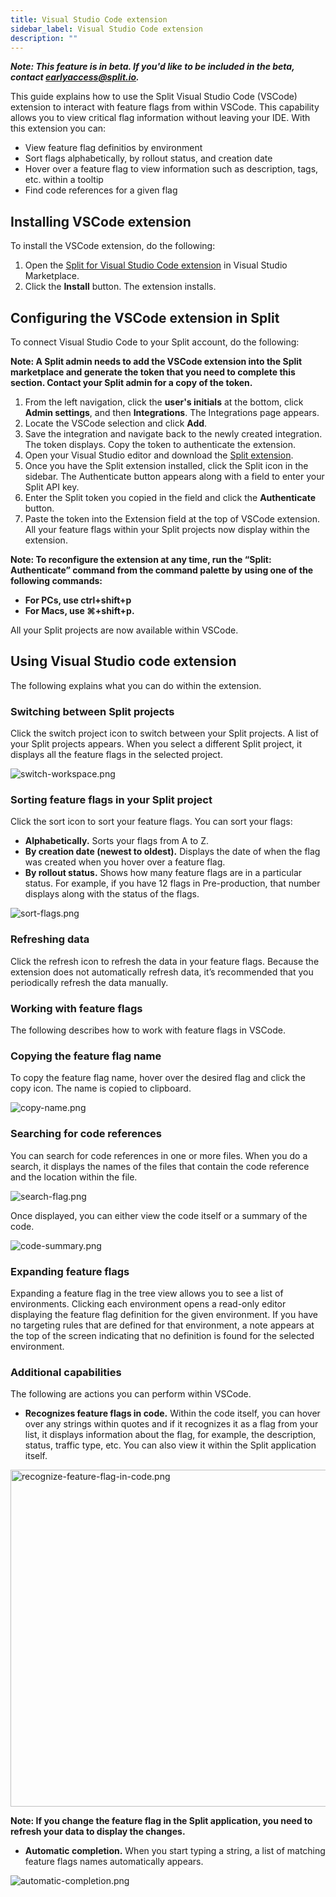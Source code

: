 ```yaml
---
title: Visual Studio Code extension
sidebar_label: Visual Studio Code extension
description: ""
---
```


<p>
  <button hidden style={{borderRadius:'8px', border:'1px', fontFamily:'Courier New', fontWeight:'800', textAlign:'left'}}> help.split.io link: https://help.split.io/hc/en-us/articles/10731776599309-VSCode-extension <br /> ✘ images still hosted on help.split.io </button>
</p>

***Note: This feature is in beta. If you'd like to be included in the beta, contact [earlyaccess@split.io](mailto:earlyaccess@split.io).***

This guide explains how to use the Split Visual Studio Code (VSCode) extension to interact with feature flags from within VSCode. This capability allows you to view critical flag information without leaving your IDE. With this extension you can:

* View feature flag definitios by environment 
* Sort flags alphabetically, by rollout status, and creation date
* Hover over a feature flag to view information such as description, tags, etc. within a tooltip
* Find code references for a given flag 

## Installing VSCode extension

To install the VSCode extension, do the following:

1. Open the [Split for Visual Studio Code extension](https://marketplace.visualstudio.com/items?itemName=SplitSoftware.splitio) in Visual Studio Marketplace.
2. Click the **Install** button. The extension installs.


## Configuring the VSCode extension in Split

To connect Visual Studio Code to your Split account, do the following:

**Note: A Split admin needs to add the VSCode extension into the Split marketplace and generate the token that you need to complete this section. Contact your Split admin for a copy of the token.**


1. From the left navigation, click the **user's initials** at the bottom, click **Admin settings**, and then **Integrations**. The Integrations page appears.
2. Locate the VSCode selection and click **Add**.
3. Save the integration and navigate back to the newly created integration. The token displays. Copy the token to authenticate the extension.
4. Open your Visual Studio editor and download the [Split extension](https://marketplace.visualstudio.com/items?itemName=SplitSoftware.splitio).
5. Once you have the Split extension installed, click the Split icon in the sidebar. The Authenticate button appears along with a field to enter your Split API key.
6. Enter the Split token you copied in the field and click the **Authenticate** button.
7. Paste the token into the Extension field at the top of VSCode extension. All your feature flags within your Split projects now display within the extension.

**Note: To reconfigure the extension at any time, run the “Split: Authenticate” command from the command palette by using one of the following commands:**

* **For PCs, use ctrl+shift+p**
* **For Macs, use ⌘+shift+p.**

All your Split projects are now available within VSCode.

## Using Visual Studio code extension

The following explains what you can do within the extension.

### Switching between Split projects

Click the switch project icon to switch between your Split projects. A list of your Split projects appears. When you select a different Split project, it displays all the feature flags in the selected project.
<p>
  <img src="https://help.split.io/hc/article_attachments/10732454761101" alt="switch-workspace.png" />
</p>

### Sorting feature flags in your Split project

Click the sort icon to sort your feature flags. You can sort your flags:

* **Alphabetically.** Sorts your flags from A to Z.
* **By creation date (newest to oldest).** Displays the date of when the flag was created when you hover over a feature flag.
* **By rollout status.** Shows how many feature flags are in a particular status. For example, if you have 12 flags in Pre-production, that number displays along with the status of the flags.

<p>
  <img src="https://help.split.io/hc/article_attachments/10732119898381" alt="sort-flags.png" />
</p>

### Refreshing data

Click the refresh icon to refresh the data in your feature flags. Because the extension does not automatically refresh data, it’s recommended that you periodically refresh the data manually.

### Working with feature flags

The following describes how to work with feature flags in VSCode.

### Copying the feature flag name

To copy the feature flag name, hover over the desired flag and click the copy icon. The name is copied to clipboard.

<p>
  <img src="https://help.split.io/hc/article_attachments/10732151441037" alt="copy-name.png" />
</p>

### Searching for code references

You can search for code references in one or more files. When you do a search, it displays the names of the files that contain the code reference and the location within the file. 

<p>
  <img src="https://help.split.io/hc/article_attachments/10732274816909" alt="search-flag.png" />
</p>

Once displayed, you can either view the code itself or a summary of the code.

<p>
  <img src="https://help.split.io/hc/article_attachments/10732228845069" alt="code-summary.png" />
</p>

### Expanding feature flags

Expanding a feature flag in the tree view allows you to see a list of environments. Clicking each environment opens a read-only editor displaying the feature flag definition for the given environment. If you have no targeting rules that are defined for that environment, a note appears at the top of the screen indicating that no definition is found for the selected environment.

### Additional capabilities

The following are actions you can perform within VSCode.

* **Recognizes feature flags in code.** Within the code itself, you can hover over any strings within quotes and if it recognizes it as a flag from your list, it displays information about the flag, for example, the description, status, traffic type, etc. You can also view it within the Split application itself.

<p>
  <img src="https://help.split.io/hc/article_attachments/11206061475853" alt="recognize-feature-flag-in-code.png" width="539" />
</p>

  **Note: If you change the feature flag in the Split application, you need to refresh your data to display the changes.**

* **Automatic completion.** When you start typing a string, a list of matching feature flags names automatically appears.

<p>
  <img src="https://help.split.io/hc/article_attachments/11206122516877" alt="automatic-completion.png" />
</p>
